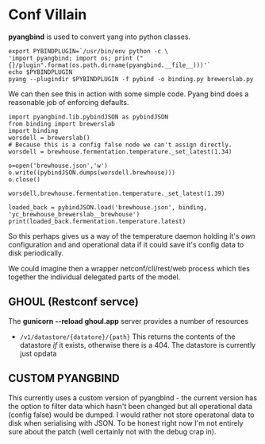 # Conf Villain

**pyangbind** is used to convert yang into python classes.


```
export PYBINDPLUGIN=`/usr/bin/env python -c \
'import pyangbind; import os; print ("{}/plugin".format(os.path.dirname(pyangbind.__file__)))'`
echo $PYBINDPLUGIN
pyang --plugindir $PYBINDPLUGIN -f pybind -o binding.py brewerslab.py
```

We can then see this in action with some simple code. Pyang bind does a reasonable job of enforcing defaults.

```
import pyangbind.lib.pybindJSON as pybindJSON
from binding import brewerslab
import binding
worsdell = brewerslab()
# Because this is a config false node we can't assign directly.
worsdell = brewhouse.fermentation.temperature._set_latest(1.34)

o=open('brewhouse.json','w')
o.write((pybindJSON.dumps(worsdell.brewhouse)))
o.close()

worsdell.brewhouse.fermentation.temperature._set_latest(1.39)

loaded_back = pybindJSON.load('brewhouse.json', binding, 'yc_brewhouse_brewerslab__brewhouse')
print(loaded_back.fermentation.temperature.latest)

```

So this perhaps gives us a way of the temperature daemon holding it's *own* configuration and and operational data if it could save it's config data to disk periodically.

We could imagine then a wrapper netconf/cli/rest/web process which ties together the individual delegated parts of the model.


## GHOUL (Restconf servce)

The **gunicorn --reload ghoul.app** server provides a number of resources

- `/v1/datastore/{datatore}/{path}` This returns the contents of the datastore *if* it exists, otherwise there is a 404. The datastore is currently just opdata

## CUSTOM PYANGBIND

This currently uses a custom version of pyangbind - the current version has the option to filter data which hasn't been changed but all operational data (config false) would be dumped. I would rather not store operatonal data to disk when serialising with JSON. To be honest right now I'm not entirely sure about the patch (well certainly not with the debug crap in). 
